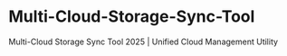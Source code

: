 # Multi-Cloud-Storage-Sync-Tool
Multi-Cloud Storage Sync Tool 2025 | Unified Cloud Management Utility

